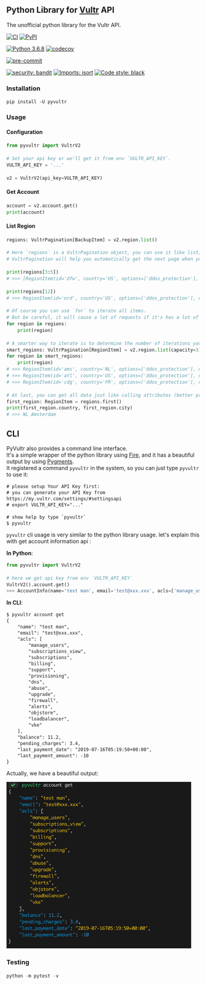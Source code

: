 ## Python Library for [Vultr](https://www.vultr.com/) API

The unofficial python library for the Vultr API.

[![CI](https://github.com/luxiaba/pyvultr/actions/workflows/ci.yaml/badge.svg)](https://github.com/luxiaba/pyvultr/actions/workflows/ci.yaml)
[![PyPI](https://img.shields.io/pypi/v/pyvultr?color=blue&label=PyPI)](https://pypi.org/project/pyvultr/)

[![Python 3.6.8](https://img.shields.io/badge/python-3.6.8-blue.svg)](https://www.python.org/downloads/release/python-368/)
[![codecov](https://codecov.io/gh/luxiaba/pyvultr/branch/main/graph/badge.svg?token=WlaPtdYdpg)](https://codecov.io/gh/luxiaba/pyvultr)

[![pre-commit](https://img.shields.io/badge/pre--commit-enabled-brightgreen?logo=pre-commit&logoColor=white)](https://github.com/pre-commit/pre-commit)

[![security: bandit](https://img.shields.io/badge/security-bandit-yellow.svg)](https://github.com/PyCQA/bandit)
[![Imports: isort](https://img.shields.io/badge/%20imports-isort-%231674b1?labelColor=ef8336)](https://pycqa.github.io/isort/)
[![Code style: black](https://img.shields.io/badge/code%20style-black-000000.svg)](https://github.com/psf/black)


### Installation
```
pip install -U pyvultr
```

### Usage

#### Configuration
```python
from pyvultr import VultrV2

# Set your api key or we'll get it from env `VULTR_API_KEY`.
VULTR_API_KEY = '...'

v2 = VultrV2(api_key=VULTR_API_KEY)
```

#### Get Account
```python
account = v2.account.get()
print(account)
```

#### List Region
```python
regions: VultrPagination[BackupItem] = v2.region.list()

# Here `regions` is a VultrPagination object, you can use it like list, eg: get by index or slice.
# VultrPagination will help you automatically get the next page when you need it.

print(regions[3:5])
# >>> [RegionItem(id='dfw', country='US', options=['ddos_protection'], continent='North America', city='Dallas'), RegionItem(id='ewr', country='US', options=['ddos_protection', 'block_storage'], continent='North America', city='New Jersey')]

print(regions[12])
# >>> RegionItem(id='ord', country='US', options=['ddos_protection'], continent='North America', city='Chicago')

# Of course you can use `for` to iterate all items.
# But be careful, it will cause a lot of requests if it's has a lot of data.
for region in regions:
    print(region)

# A smarter way to iterate is to determine the number of iterations you want.
smart_regions: VultrPagination[RegionItem] = v2.region.list(capacity=3)
for region in smart_regions:
    print(region)
# >>> RegionItem(id='ams', country='NL', options=['ddos_protection'], continent='Europe', city='Amsterdam')
# >>> RegionItem(id='atl', country='US', options=['ddos_protection'], continent='North America', city='Atlanta')
# >>> RegionItem(id='cdg', country='FR', options=['ddos_protection'], continent='Europe', city='Paris')

# At last, you can get all data just like calling attributes (better programming experience if you use IDE):
first_region: RegionItem = regions.first()
print(first_region.country, first_region.city)
# >>> NL Amsterdam
```

## CLI
PyVultr also provides a command line interface.  
It's a simple wrapper of the python library using [Fire](https://github.com/google/python-fire),  and it has a beautiful output by using [Pygments](https://github.com/pygments/pygments).  
It registered a command `pyvultr` in the system, so you can just type `pyvultr` to use it:
```shell
# please setup Your API Key first:
# you can generate your API Key from https://my.vultr.com/settings/#settingsapi
# export VULTR_API_KEY="..."

# show help by type `pyvultr`
$ pyvultr
```

`pyvultr` cli usage is very similar to the python library usage.
let's explain this with get account information api :

**In Python**:
```python
from pyvultr import VultrV2

# here we get api key from env `VULTR_API_KEY`
VultrV2().account.get()
>>> AccountInfo(name='test man', email='test@xxx.xxx', acls=['manage_users', 'subscriptions_view', 'subscriptions', 'billing', 'support', 'provisioning', 'dns', 'abuse', 'upgrade', 'firewall', 'alerts', 'objstore', 'loadbalancer', 'vke'], balance=11.2, pending_charges=3.4, last_payment_date='2019-07-16T05:19:50+00:00', last_payment_amount=-10)
```

**In CLI**:  
```shell
$ pyvultr account get
{
    "name": "test man",
    "email": "test@xxx.xxx",
    "acls": [
        "manage_users",
        "subscriptions_view",
        "subscriptions",
        "billing",
        "support",
        "provisioning",
        "dns",
        "abuse",
        "upgrade",
        "firewall",
        "alerts",
        "objstore",
        "loadbalancer",
        "vke"
    ],
    "balance": 11.2,
    "pending_charges": 3.4,
    "last_payment_date": "2019-07-16T05:19:50+00:00",
    "last_payment_amount": -10
}
```
Actually, we have a beautiful output:  

![CLI Example](cli_example.png)

### Testing
```Python
python -m pytest -v
```
